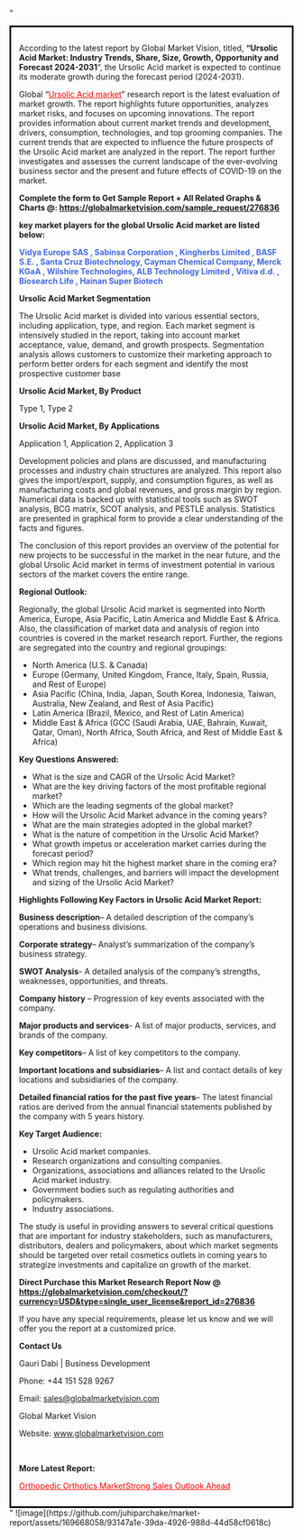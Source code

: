 "<div style='border: 3px solid black; padding: 1em;'>

According to the latest report by Global Market Vision, titled, <strong>“Ursolic Acid Market: Industry Trends, Share, Size, Growth, Opportunity and Forecast 2024-2031</strong>“, the Ursolic Acid market is expected to continue its moderate growth during the forecast period (2024-2031).

Global “<a style='color: #ff0000;' href='https://globalmarketvision.com/reports/global-ursolic-acid-market/276836'>Ursolic Acid market</a>” research report is the latest evaluation of market growth. The report highlights future opportunities, analyzes market risks, and focuses on upcoming innovations. The report provides information about current market trends and development, drivers, consumption, technologies, and top grooming companies. The current trends that are expected to influence the future prospects of the Ursolic Acid market are analyzed in the report. The report further investigates and assesses the current landscape of the ever-evolving business sector and the present and future effects of COVID-19 on the market.

<strong>Complete the form to Get Sample Report + All Related Graphs &amp; Charts @: <a style='color: #ff0000;' href='https://globalmarketvision.com/sample_request/276836?utm_source=linkedinPulse&utm_medium=SN&utm_campaign=SN'><strong>https://globalmarketvision.com/sample_request/276836</strong></a></strong>

<strong>key market players for the global Ursolic Acid market are listed below:</strong>

<strong style='color: #4169e1;'>Vidya Europe SAS , Sabinsa Corporation , Kingherbs Limited , BASF S.E. , Santa Cruz Biotechnology, Cayman Chemical Company, Merck KGaA , Wilshire Technologies, ALB Technology Limited , Vitiva d.d. , Biosearch Life , Hainan Super Biotech</strong>

<strong>Ursolic Acid Market Segmentation</strong>

The Ursolic Acid market is divided into various essential sectors, including application, type, and region. Each market segment is intensively studied in the report, taking into account market acceptance, value, demand, and growth prospects. Segmentation analysis allows customers to customize their marketing approach to perform better orders for each segment and identify the most prospective customer base

<strong>Ursolic Acid Market, By Product</strong>

Type 1, Type 2

<strong>Ursolic Acid Market, By Applications</strong>

Application 1, Application 2, Application 3

Development policies and plans are discussed, and manufacturing processes and industry chain structures are analyzed. This report also gives the import/export, supply, and consumption figures, as well as manufacturing costs and global revenues, and gross margin by region. Numerical data is backed up with statistical tools such as SWOT analysis, BCG matrix, SCOT analysis, and PESTLE analysis. Statistics are presented in graphical form to provide a clear understanding of the facts and figures.

The conclusion of this report provides an overview of the potential for new projects to be successful in the market in the near future, and the global Ursolic Acid market in terms of investment potential in various sectors of the market covers the entire range.

<strong>Regional Outlook:</strong>

Regionally, the global Ursolic Acid market is segmented into North America, Europe, Asia Pacific, Latin America and Middle East &amp; Africa. Also, the classification of market data and analysis of region into countries is covered in the market research report. Further, the regions are segregated into the country and regional groupings:
<ul>
  <li>North America (U.S. &amp; Canada)</li>
  <li>Europe (Germany, United Kingdom, France, Italy, Spain, Russia, and Rest of Europe)</li>
  <li>Asia Pacific (China, India, Japan, South Korea, Indonesia, Taiwan, Australia, New Zealand, and Rest of Asia Pacific)</li>
  <li>Latin America (Brazil, Mexico, and Rest of Latin America)</li>
  <li>Middle East &amp; Africa (GCC (Saudi Arabia, UAE, Bahrain, Kuwait, Qatar, Oman), North Africa, South Africa, and Rest of Middle East &amp; Africa)</li>
</ul>
<strong>Key Questions Answered:</strong>
<ul>
  <li>What is the size and CAGR of the Ursolic Acid Market?</li>
  <li>What are the key driving factors of the most profitable regional market?</li>
  <li>Which are the leading segments of the global market?</li>
  <li>How will the Ursolic Acid Market advance in the coming years?</li>
  <li>What are the main strategies adopted in the global market?</li>
  <li>What is the nature of competition in the Ursolic Acid Market?</li>
  <li>What growth impetus or acceleration market carries during the forecast period?</li>
  <li>Which region may hit the highest market share in the coming era?</li>
  <li>What trends, challenges, and barriers will impact the development and sizing of the Ursolic Acid Market?</li>
</ul>
<strong>Highlights Following Key Factors in Ursolic Acid Market Report:</strong>

<strong>Business description</strong>– A detailed description of the company’s operations and business divisions.

<strong>Corporate strategy</strong>– Analyst’s summarization of the company’s business strategy.

<strong>SWOT Analysis</strong>- A detailed analysis of the company’s strengths, weaknesses, opportunities, and threats.

<strong>Company history</strong> – Progression of key events associated with the company.

<strong>Major products and services</strong>- A list of major products, services, and brands of the company.

<strong>Key competitors</strong>– A list of key competitors to the company.

<strong>Important locations and subsidiaries</strong>– A list and contact details of key locations and subsidiaries of the company.

<strong>Detailed financial ratios for the past five years</strong>– The latest financial ratios are derived from the annual financial statements published by the company with 5 years history.

<strong>Key Target Audience:</strong>
<ul>
  <li>Ursolic Acid market companies.</li>
  <li>Research organizations and consulting companies.</li>
  <li>Organizations, associations and alliances related to the Ursolic Acid market industry.</li>
  <li>Government bodies such as regulating authorities and policymakers.</li>
  <li>Industry associations.</li>
</ul>
The study is useful in providing answers to several critical questions that are important for industry stakeholders, such as manufacturers, distributors, dealers and policymakers, about which market segments should be targeted over retail cosmetics outlets in coming years to strategize investments and capitalize on growth of the market.

<strong>Direct Purchase this Market Research Report Now @ </strong><strong><a style='color: #ff0000;' href='https://globalmarketvision.com/checkout/?currency=USD&type=single_user_license&report_id=276836?utm_source=linkedinPulse&utm_medium=SN&utm_campaign=SN'><strong>https://globalmarketvision.com/checkout/?currency=USD&type=single_user_license&report_id=276836</strong></a></strong>

If you have any special requirements, please let us know and we will offer you the report at a customized price.
<p id='ember58' class='ember-view reader-content-blocks__paragraph'><strong>Contact Us</strong></p>
<p id='ember59' class='ember-view reader-content-blocks__paragraph'>Gauri Dabi | Business Development</p>
<p id='ember60' class='ember-view reader-content-blocks__paragraph'>Phone: +44 151 528 9267</p>
Email: <a href='mailto:sales@globalmarketvision.com'>sales@globalmarketvision.com</a>

Global Market Vision

Website: <a href='http://www.globalmarketvision.com'>www.globalmarketvision.com</a>

&nbsp;

<strong>More Latest Report:</strong>

<a style='color: #ff0000;' href='https://www.linkedin.com/pulse/orthopedic-orthotics-marketstrong-sales-outlook-yz59f'>Orthopedic Orthotics MarketStrong Sales Outlook Ahead</a>

</div>"
![image](https://github.com/juhiparchake/market-report/assets/169668058/93147a1e-39da-4926-988d-44d58cf0618c)
